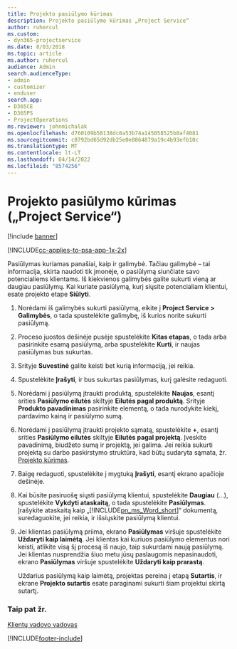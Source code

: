 ```yaml
---
title: Projekto pasiūlymo kūrimas
description: Projekto pasiūlymo kūrimas „Project Service“
author: ruhercul
ms.custom:
- dyn365-projectservice
ms.date: 8/03/2018
ms.topic: article
ms.author: ruhercul
audience: Admin
search.audienceType:
- admin
- customizer
- enduser
search.app:
- D365CE
- D365PS
- ProjectOperations
ms.reviewer: johnmichalak
ms.openlocfilehash: d760109b58138dc8a53b74a145058525b0af4081
ms.sourcegitcommit: c0792bd65d92db25e0e8864879a19c4b93efb10c
ms.translationtype: MT
ms.contentlocale: lt-LT
ms.lasthandoff: 04/14/2022
ms.locfileid: "8574256"
---
```

# <a name="create-a-project-quote-project-service"></a>Projekto pasiūlymo kūrimas („Project Service“)

[!include [banner](../includes/psa-now-project-operations.md)]

[!INCLUDE[cc-applies-to-psa-app-1x-2x](../includes/cc-applies-to-psa-app-1x-2x.md)]

Pasiūlymas kuriamas panašiai, kaip ir galimybė. Tačiau galimybė – tai informacija, skirta naudoti tik įmonėje, o pasiūlymą siunčiate savo potencialiems klientams. Iš kiekvienos galimybės galite sukurti vieną ar daugiau pasiūlymų. Kai kuriate pasiūlymą, kurį siųsite potencialiam klientui, esate projekto etape **Siūlyti**.  
  
1. Norėdami iš galimybės sukurti pasiūlymą, eikite į **Project Service > Galimybės**, o tada spustelėkite galimybę, iš kurios norite sukurti pasiūlymą.  
  
2. Proceso juostos dešinėje pusėje spustelėkite **Kitas etapas**, o tada arba pasirinkite esamą pasiūlymą, arba spustelėkite **Kurti**, ir naujas pasiūlymas bus sukurtas.  
  
3. Srityje **Suvestinė** galite keisti bet kurią informaciją, jei reikia.  
  
4. Spustelėkite **Įrašyti**, ir bus sukurtas pasiūlymas, kurį galėsite redaguoti.  
  
5. Norėdami į pasiūlymą įtraukti produktą, spustelėkite **Naujas**, esantį srities **Pasiūlymo eilutės** skiltyje **Eilutės pagal produktą**. Srityje **Produkto pavadinimas** pasirinkite elementą, o tada nurodykite kiekį, pardavimo kainą ir pasiūlymo sumą.  
  
6. Norėdami į pasiūlymą įtraukti projekto sąmatą, spustelėkite **+**, esantį srities **Pasiūlymo eilutės** skiltyje **Eilutės pagal projektą**. Įveskite pavadinimą, biudžeto sumą ir projektą, jei galima. Jei reikia sukurti projektą su darbo paskirstymo struktūra, kad būtų sudaryta sąmata, žr. [Projekto kūrimas](../psa/create-project.md).  
  
7. Baigę redaguoti, spustelėkite į mygtuką **Įrašyti**, esantį ekrano apačioje dešinėje.  
  
8. Kai būsite pasiruošę siųsti pasiūlymą klientui, spustelėkite **Daugiau** (...), spustelėkite **Vykdyti ataskaitą**, o tada spustelėkite **Pasiūlymas**. Įrašykite ataskaitą kaip „[!INCLUDE[pn_ms_Word_short](../includes/pn-ms-word-short.md)]“ dokumentą, suredaguokite, jei reikia, ir išsiųskite pasiūlymą klientui.  
  
9. Jei klientas pasiūlymą priima, ekrano **Pasiūlymas** viršuje spustelėkite **Uždaryti kaip laimėtą**. Jei klientas kai kuriuos pasiūlymo elementus nori keisti, atlikite visą šį procesą iš naujo, taip sukurdami naują pasiūlymą. Jei klientas nusprendžia šiuo metu jūsų paslaugomis nepasinaudoti, ekrano **Pasiūlymas** viršuje spustelėkite **Uždaryti kaip prarastą**.  
  
   Uždarius pasiūlymą kaip laimėtą, projektas pereina į etapą **Sutartis**, ir ekrane **Projekto sutartis** esate paraginami sukurti šiam projektui skirtą sutartį.  
  
### <a name="see-also"></a>Taip pat žr.  
 [Klientų vadovo vadovas](../psa/account-manager-guide.md)


[!INCLUDE[footer-include](../includes/footer-banner.md)]
